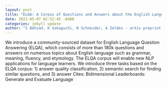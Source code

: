 ```yaml
--- 
layout: post 
title: "ELQA: A Corpus of Questions and Answers about the English Language" 
date: 2022-05-07 02:52:45 -0400 
categories: jekyll update 
author: "S Behzad, K Sakaguchi, N Schneider, A Zeldes - arXiv preprint arXiv:2205.00395, 2022" 
--- 
```

We introduce a community-sourced dataset for English Language Question Answering (ELQA), which consists of more than 180k questions and answers on numerous topics about English language such as grammar, meaning, fluency, and etymology. The ELQA corpus will enable new NLP applications for language learners. We introduce three tasks based on the ELQA corpus: 1) answer quality classification, 2) semantic search for finding similar questions, and 3) answer Cites: Bidimensional Leaderboards: Generate and Evaluate Language